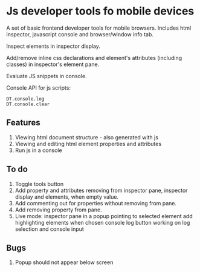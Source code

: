 # Js developer tools fo mobile devices

A set of basic frontend developer tools for mobile browsers. Includes html inspector, javascript console and browser/window info tab.

Inspect elements in inspector display.

Add/remove inline css declarations and element's attributes (including classes) in inspector's element pane.

Evaluate JS snippets in console.

Console API for js scripts:

	DT.console.log
	DT.console.clear

## Features

1. Viewing html document structure - also generated with js
2. Viewing and editing html element properties and attributes
3. Run js in a console

## To do

1. Toggle tools button
2. Add property and attributes removing from inspector pane, inspector display and elements, when empty value.
3. Add commenting out for properties without removing from pane.
4. Add removing property from pane.
5. Live mode:
	inspector pane in a popup pointing to selected element
	add highlighting elements when chosen
	console log button working on log selection and console input

## Bugs
1. Popup should not appear below screen

